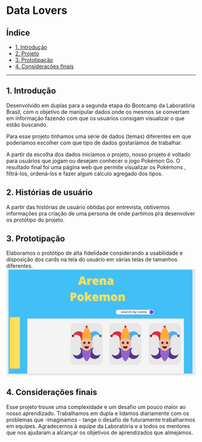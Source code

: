 # Data Lovers

## Índice
- [1. Introdução](#1-introdução)
- [2. Projeto](#2-histórias-de-usuário)
- [3. Prototipação](#3-prototipação)
- [4. Considerações finais](#5-considerações-finais)
---

## 1. Introdução

Desenvolvido em duplas para a segunda etapa do Bootcamp da Laboratória Brasil, com o objetivo de manipular dados onde os mesmos se convertam em informação fazendo com que os usuários consigam visualizar o que estão buscando.

Para esse projeto tínhamos uma série de dados (temas) diferentes em que poderíamos escolher com que tipo de dados gostaríamos de trabalhar.

A partir da escolha dos dados iniciamos o projeto, nosso projeto é voltado para usuários que jogam ou desejam conhecer o jogo Pokémon Go.
O resultado final foi uma página web que permite visualizar os Pokémons , filtrá-los, ordená-los e fazer algum cálculo agregado dos tipos.

## 2. Histórias de usuário

A partir das histórias de usuário obtidas por entrevista, obtivemos informações pra criação de uma persona de onde partimos pra desenvolver os protótipo do projeto.  


## 3. Prototipação
Elaboramos o protótipo de alta fidelidade considerando a usabilidade e disposição dos cards na tela do usuário em várias telas de tamanhos diferentes.
![Protótipo](/src/image/prototype.png)

## 4. Considerações finais

Esse projeto trouxe uma complexidade e um desafio um pouco maior ao nosso aprendizado.
Trabalhamos em dupla e lidamos diariamente com os problemas que -imaginamos - tange o desafio de futuramente trabalharmos em equipes.
Agradecemos à equipe da Laboratória e a todos os mentores que nos ajudaram a alcançar os objetivos de aprendizados que almejamos.
